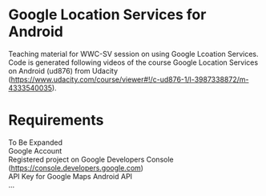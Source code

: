 # Google Location Services for Android
Teaching material for WWC-SV session on using Google Lcoation Services. Code is generated following videos of the course Google Location Services on Android (ud876) from Udacity (https://www.udacity.com/course/viewer#!/c-ud876-1/l-3987338872/m-4333540035).

# Requirements
To Be Expanded<br>
Google Account <br>
Registered project on Google Developers Console (https://console.developers.google.com) <br>
API Key for Google Maps Android API <br>
...


